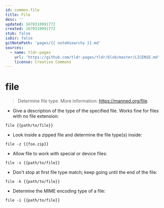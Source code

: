 ```yaml
---
id: common.file
title: File
desc: ''
updated: 1670310991772
created: 1670310991772
stub: false
isDir: false
gitNotePath: 'pages/{{ noteHiearchy }}.md'
sources:
  - name: tldr-pages
    url: 'https://github.com/tldr-pages/tldr/blob/master/LICENSE.md'
    license: Creative Commons
---
```

# file

> Determine file type.
> More information: <https://manned.org/file>.

- Give a description of the type of the specified file. Works fine for files with no file extension:

`file {{path/to/file}}`

- Look inside a zipped file and determine the file type(s) inside:

`file -z {{foo.zip}}`

- Allow file to work with special or device files:

`file -s {{path/to/file}}`

- Don't stop at first file type match; keep going until the end of the file:

`file -k {{path/to/file}}`

- Determine the MIME encoding type of a file:

`file -i {{path/to/file}}`

